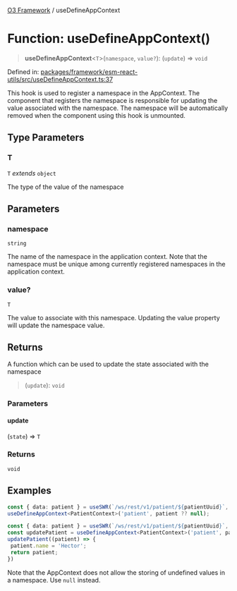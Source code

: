 [O3 Framework](../API.md) / useDefineAppContext

# Function: useDefineAppContext()

> **useDefineAppContext**\<`T`\>(`namespace`, `value?`): (`update`) => `void`

Defined in: [packages/framework/esm-react-utils/src/useDefineAppContext.ts:37](https://github.com/openmrs/openmrs-esm-core/blob/85cde3ce59cd3d29230c98040a3f53525e808725/packages/framework/esm-react-utils/src/useDefineAppContext.ts#L37)

This hook is used to register a namespace in the AppContext. The component that registers the
namespace is responsible for updating the value associated with the namespace. The namespace
will be automatically removed when the component using this hook is unmounted.

## Type Parameters

### T

`T` *extends* `object`

The type of the value of the namespace

## Parameters

### namespace

`string`

The name of the namespace in the application context. Note that the namespace
 must be unique among currently registered namespaces in the application context.

### value?

`T`

The value to associate with this namespace. Updating the value property will update
  the namespace value.

## Returns

A function which can be used to update the state associated with the namespace

> (`update`): `void`

### Parameters

#### update

(`state`) => `T`

### Returns

`void`

## Examples

```ts
const { data: patient } = useSWR(`/ws/rest/v1/patient/${patientUuid}`, openmrsFetch);
useDefineAppContext<PatientContext>('patient', patient ?? null);
```

```ts
const { data: patient } = useSWR(`/ws/rest/v1/patient/${patientUuid}`, openmrsFetch);
const updatePatient = useDefineAppContext<PatientContext>('patient', patient ?? null);
updatePatient((patient) => {
 patient.name = 'Hector';
 return patient;
})
```

Note that the AppContext does not allow the storing of undefined values in a namespace. Use `null`
instead.
